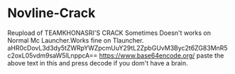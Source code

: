 # Novline-Crack
Reupload of TEAMKHONASRI'S CRACK
Sometimes Doesn't works on Normal Mc Launcher.Works fine on Tlauncher.
aHR0cDovL3d3dy5tZWRpYWZpcmUuY29tL2ZpbGUvM3Byc2t6ZG83MnR5c2oxL05vdm9saW5lLnppcA==
https://www.base64encode.org/ paste the above text in this and press decode if you dom't have a brain.
